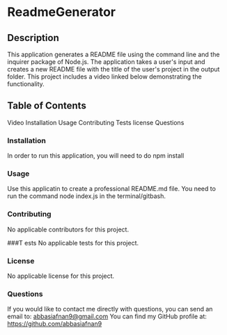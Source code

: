 # ReadmeGenerator

## Description
This application generates a README file using the command line and the inquirer package of Node.js. The application takes a user's input and creates a new README file with the title of the user's project in the output folder. This project includes a video linked below demonstrating the functionality.

## Table of Contents
Video
Installation
Usage
Contributing
Tests
license
Questions



### Installation
In order to run this application, you will need to do npm install

### Usage
Use this applicatin to create a professional README.md file. You need to run the command node index.js in the terminal/gitbash.

### Contributing
No applicable contributors for this project.

###T ests
No applicable tests for this project.

### License
No applicable license for this project.

### Questions
If you would like to contact me directly with questions, you can send an email to: abbasiafnan9@gmail.com
You can find my GitHub profile at: https://github.com/abbasiafnan9
